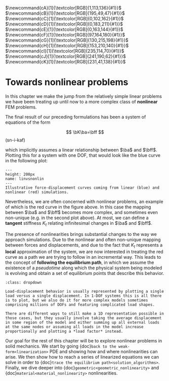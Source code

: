 $\newcommand{\E}{\\[3pt]}$
$\newcommand{\DE}{\\[6pt]}$
$\newcommand{\TE}{\\[9pt]}$
$\newcommand{\QE}{\\[12pt]}$
$\newcommand{\eps}{\varepsilon}$
$\newcommand{\beps}{\boldsymbol\eps}$
$\newcommand{\bsig}{\boldsymbol\sigma}$
$\newcommand{\dbdot}{\,\colon\!}$
$\newcommand{\hint}{\displaystyle\int}$
$\newcommand{\hsum}{\displaystyle\sum}$
$\newcommand{\alert}[1]{{\color{pdcolor9}#1}}$
$\newcommand{\gives}{\quad\Rightarrow\quad}$
$\newcommand{\ud}{\mathrm{d}}$
$\newcommand{\uf}{\mathrm{f}}$
$\newcommand{\bff}{\mathbf{f}}$
$\newcommand{\ba}{\mathbf{a}}$
$\newcommand{\bb}{\mathbf{b}}$
$\newcommand{\bc}{\mathbf{c}}$
$\newcommand{\bh}{\mathbf{h}}$
$\newcommand{\bn}{\mathbf{n}}$
$\newcommand{\bq}{\mathbf{q}}$
$\newcommand{\bt}{\mathbf{t}}$
$\newcommand{\bu}{\mathbf{u}}$
$\newcommand{\bv}{\mathbf{v}}$
$\newcommand{\bw}{\mathbf{w}}$
$\newcommand{\bx}{\mathbf{x}}$
$\newcommand{\bB}{\mathbf{B}}$
$\newcommand{\bD}{\mathbf{D}}$
$\newcommand{\bJ}{\mathbf{J}}$
$\newcommand{\bK}{\mathbf{K}}$
$\newcommand{\bM}{\mathbf{M}}$
$\newcommand{\bN}{\mathbf{N}}$
$\newcommand{\bP}{\mathbf{P}}$
$\newcommand{\bzero}{\mathbf{0}}$
$\newcommand{\pder}[2]{\frac{\partial #1}{\partial #2}}$
$\newcommand{\dder}[2]{\frac{\ud #1}{\ud #2}}$
$\newcommand{\pders}[3]{\frac{\partial^2 #1}{\partial #2 \partial #3}}$
$\newcommand{\lder}[2]{{\ud #1}/{\ud #2}}$
$\newcommand{\lpder}[2]{{\partial #1}/{\partial #2}}$
$\newcommand{\lpders}[3]{{\partial^2 #1}/{\partial #2 \partial #3}}$
$\newcommand{\hfrac}[2]{\displaystyle\frac{#1}{#2}}$
$\newcommand{\lfrac}[2]{{#1}/{#2}}$
$\newcommand{\hpder}[2]{\displaystyle\frac{\partial #1}{\partial #2}}$
$\newcommand{\myVec}[1]{\left\{ \begin{matrix} #1 \end{matrix} \right\}}$
$\newcommand{\myMat}[1]{\left[ \begin{matrix} #1 \end{matrix} \right]}$
$\newcommand{\sym}{\ensuremath{_\mathrm{s}}}$
$\newcommand{\dg}{\ensuremath{^\circ}}$
$\newcommand{\mbf}[1]{\mathbf{#1}}$
$\newcommand{\mrm}[1]{\mathrm{#1}}$
$\newcommand{\bs}[1]{\boldsymbol{#1}}$
$\newcommand{\T}{^\mathrm{T}}$

$\newcommand{cA}[1]{\textcolor[RGB]{1,113,136}{#1}}$
$\newcommand{cB}[1]{\textcolor[RGB]{195,49,47}{#1}}$
$\newcommand{cC}[1]{\textcolor[RGB]{0,102,162}{#1}}$
$\newcommand{cD}[1]{\textcolor[RGB]{0,183,211}{#1}}$
$\newcommand{cE}[1]{\textcolor[RGB]{0,163,144}{#1}}$
$\newcommand{cF}[1]{\textcolor[RGB]{97,164,180}{#1}}$
$\newcommand{cG}[1]{\textcolor[RGB]{130,215,198}{#1}}$
$\newcommand{cH}[1]{\textcolor[RGB]{153,210,140}{#1}}$
$\newcommand{cI}[1]{\textcolor[RGB]{235,114,70}{#1}}$
$\newcommand{cJ}[1]{\textcolor[RGB]{241,190,62}{#1}}$
$\newcommand{cK}[1]{\textcolor[RGB]{231,41,138}{#1}}$

# Towards nonlinear problems

In this chapter we make the jump from the relatively simple linear problems we have been treating up until now to a more complex class of **nonlinear** FEM problems.

The final result of our preceding formulations has been a system of equations of the form

$$
\bK\ba=\bff
$$(sn-i-kaf)

which implicitly assumes a linear relationship between $\ba$ and $\bff$. Plotting this for a system with one DOF, that would look like the blue curve in the following plot:

```{figure} ./figures/linvsnonlin.svg
---
height: 200px
name: linvsnonlin
---
Illustrative force-displacement curves coming from linear (blue) and nonlinear (red) simulations.
```

Nevertheless, we are often concerned with nonlinear problems, an example of which is the red curve in the figure above. In this case the mapping between $\ba$ and $\bff$ becomes more complex, and sometimes even non-unique (e.g. in the second plot above). At most, we can define a **tangent** stiffness $K_t$ relating infinitesimal changes in $\ba$ and $\bff$.

The presence of nonlinearities brings substantial changes to the way we approach simulations. Due to the nonlinear and often non-unique mapping between forces and displacements, and due to the fact that $K_t$ represents a **local** approximation of the system, we are now interested in treating the red curve as a path we are trying to follow in an incremental way. This leads to the concept of **following the equilibrium path**, in which we assume the existence of a *pseudotime* along which the physical system being modeled is evolving and obtain a set of equilibrium points that describe this behavior.

```{admonition} What about models with more than one DOF?
:class: dropdown

Load-displacement behavior is usually represented by plotting a single load versus a single displacement. In 1-DOF systems this is all there is to plot, but we also do it for more complex models sometimes comprising millions of DOFs and featuring complicated load shapes. 

There are different ways to still make a 1D representation possible in those cases, but they usually involve taking the average displacement in some region of the model and either summing up all external loads at the same nodes or assuming all loads in the model increase proportionally and plotting a *load factor* instead.
```

Our goal for the rest of this chapter will be to explore nonlinear problems in solid mechanics. We start by going {doc}`back to the weak-form<linearization>` PDE and showing how and where nonlinearities can arise. We then show how to reach a series of linearized equations we can solve in order to {doc}`trace the equilibrium path<solution_algorithms>`. Finally, we dive deeper into {doc}`geometric<geometric_nonlinearity>` and {doc}`material<material_nonlinearity>` nonlinearities.
